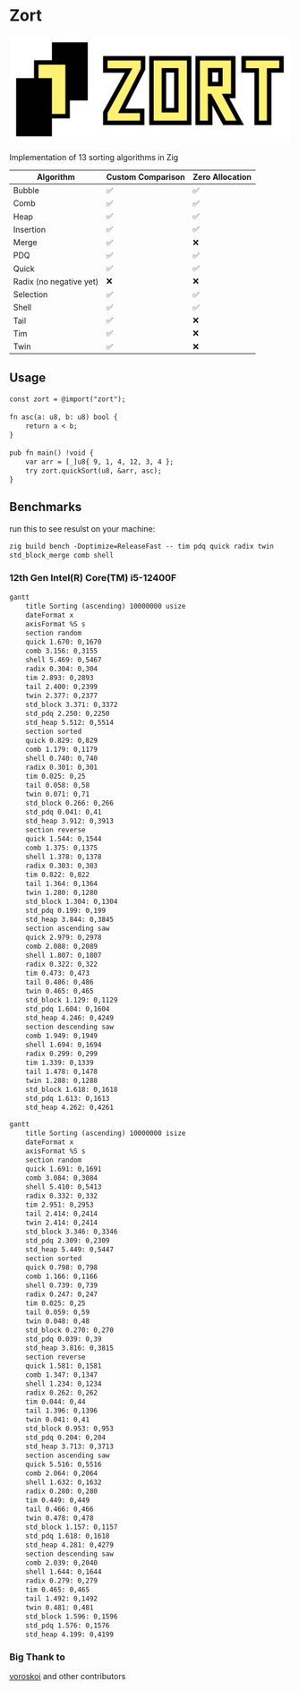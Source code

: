 # Zort

![logo](/media/logo.png)

Implementation of 13 sorting algorithms in Zig

| Algorithm               | Custom Comparison | Zero Allocation |
| ----------------------- | ----------------- | --------------- |
| Bubble                  | ✅                | ✅              |
| Comb                    | ✅                | ✅              |
| Heap                    | ✅                | ✅              |
| Insertion               | ✅                | ✅              |
| Merge                   | ✅                | ❌              |
| PDQ                     | ✅                | ✅              |
| Quick                   | ✅                | ✅              |
| Radix (no negative yet) | ❌                | ❌              |
| Selection               | ✅                | ✅              |
| Shell                   | ✅                | ✅              |
| Tail                    | ✅                | ❌              |
| Tim                     | ✅                | ❌              |
| Twin                    | ✅                | ❌              |

## Usage

```zig
const zort = @import("zort");

fn asc(a: u8, b: u8) bool {
    return a < b;
}

pub fn main() !void {
    var arr = [_]u8{ 9, 1, 4, 12, 3, 4 };
    try zort.quickSort(u8, &arr, asc);
}
```

## Benchmarks

run this to see resulst on your machine:
```
zig build bench -Doptimize=ReleaseFast -- tim pdq quick radix twin std_block_merge comb shell
```

### 12th Gen Intel(R) Core(TM) i5-12400F

```mermaid
gantt
    title Sorting (ascending) 10000000 usize
    dateFormat x
    axisFormat %S s
    section random
    quick 1.670: 0,1670
    comb 3.156: 0,3155
    shell 5.469: 0,5467
    radix 0.304: 0,304
    tim 2.893: 0,2893
    tail 2.400: 0,2399
    twin 2.377: 0,2377
    std_block 3.371: 0,3372
    std_pdq 2.250: 0,2250
    std_heap 5.512: 0,5514
    section sorted
    quick 0.829: 0,829
    comb 1.179: 0,1179
    shell 0.740: 0,740
    radix 0.301: 0,301
    tim 0.025: 0,25
    tail 0.058: 0,58
    twin 0.071: 0,71
    std_block 0.266: 0,266
    std_pdq 0.041: 0,41
    std_heap 3.912: 0,3913
    section reverse
    quick 1.544: 0,1544
    comb 1.375: 0,1375
    shell 1.378: 0,1378
    radix 0.303: 0,303
    tim 0.822: 0,822
    tail 1.364: 0,1364
    twin 1.280: 0,1280
    std_block 1.304: 0,1304
    std_pdq 0.199: 0,199
    std_heap 3.844: 0,3845
    section ascending saw
    quick 2.979: 0,2978
    comb 2.088: 0,2089
    shell 1.807: 0,1807
    radix 0.322: 0,322
    tim 0.473: 0,473
    tail 0.486: 0,486
    twin 0.465: 0,465
    std_block 1.129: 0,1129
    std_pdq 1.604: 0,1604
    std_heap 4.246: 0,4249
    section descending saw
    comb 1.949: 0,1949
    shell 1.694: 0,1694
    radix 0.299: 0,299
    tim 1.339: 0,1339
    tail 1.478: 0,1478
    twin 1.288: 0,1288
    std_block 1.618: 0,1618
    std_pdq 1.613: 0,1613
    std_heap 4.262: 0,4261
```

```mermaid
gantt
    title Sorting (ascending) 10000000 isize
    dateFormat x
    axisFormat %S s
    section random
    quick 1.691: 0,1691
    comb 3.084: 0,3084
    shell 5.410: 0,5413
    radix 0.332: 0,332
    tim 2.951: 0,2953
    tail 2.414: 0,2414
    twin 2.414: 0,2414
    std_block 3.346: 0,3346
    std_pdq 2.309: 0,2309
    std_heap 5.449: 0,5447
    section sorted
    quick 0.798: 0,798
    comb 1.166: 0,1166
    shell 0.739: 0,739
    radix 0.247: 0,247
    tim 0.025: 0,25
    tail 0.059: 0,59
    twin 0.048: 0,48
    std_block 0.270: 0,270
    std_pdq 0.039: 0,39
    std_heap 3.816: 0,3815
    section reverse
    quick 1.581: 0,1581
    comb 1.347: 0,1347
    shell 1.234: 0,1234
    radix 0.262: 0,262
    tim 0.044: 0,44
    tail 1.396: 0,1396
    twin 0.041: 0,41
    std_block 0.953: 0,953
    std_pdq 0.204: 0,204
    std_heap 3.713: 0,3713
    section ascending saw
    quick 5.516: 0,5516
    comb 2.064: 0,2064
    shell 1.632: 0,1632
    radix 0.280: 0,280
    tim 0.449: 0,449
    tail 0.466: 0,466
    twin 0.478: 0,478
    std_block 1.157: 0,1157
    std_pdq 1.618: 0,1618
    std_heap 4.281: 0,4279
    section descending saw
    comb 2.039: 0,2040
    shell 1.644: 0,1644
    radix 0.279: 0,279
    tim 0.465: 0,465
    tail 1.492: 0,1492
    twin 0.481: 0,481
    std_block 1.596: 0,1596
    std_pdq 1.576: 0,1576
    std_heap 4.199: 0,4199
```

### Big Thank to

[voroskoi](https://github.com/voroskoi) and other contributors
